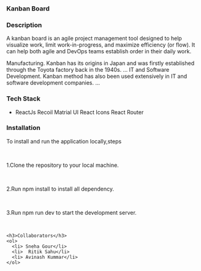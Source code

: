 <html>
  <head>
   
  </head>
  <body>
    <h3>Kanban Board</h3>
    <h3>Description</h3>
    <p>A kanban board is an agile project management tool designed to help visualize work, limit work-in-progress, and maximize efficiency (or flow). It can help both agile and DevOps teams establish order in their daily work.

Manufacturing. Kanban has its origins in Japan and was firstly established through the Toyota factory back in the 1940s. ...
IT and Software Development. Kanban method has also been used extensively in IT and software development companies. ...</p>
    <h3>Tech Stack</h3>
    <ul>
      <li>
        ReactJs
        Recoil
        Matrial UI
        React Icons
        React Router
      </li>
     </ul>
    <h3>Installation</h3>
    <p>To install and run the application locally,steps</p><br/>
    <p>1.Clone the repository to your local machine.</p><br/>
    <p>2.Run npm install to install all dependency.</p><br/>
    <p>3.Run npm run dev to start the development server.</p><br/>
    
    <h3>Collaborators</h3>
    <ol>
      <li> Sneha Gour</li>
      <li>  Ritik Sahu</li>
      <li> Avinash Kummar</li>
    </ol>
  </body>
    
</html>
